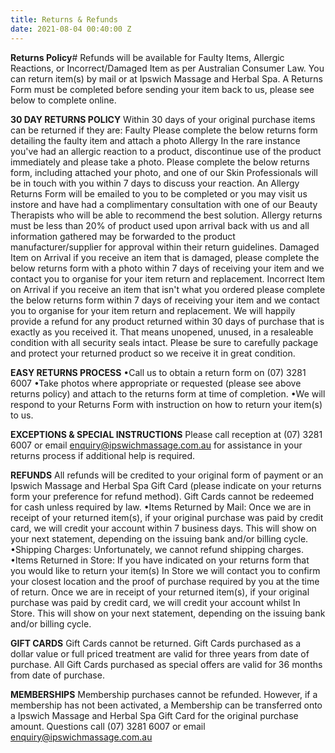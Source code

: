 ```yaml
---
title: Returns & Refunds
date: 2021-08-04 00:40:00 Z
---
```


**Returns Policy**# 
Refunds will be available for Faulty Items, Allergic Reactions, or Incorrect/Damaged Item as per Australian Consumer Law. You can return item(s) by mail or at Ipswich Massage and Herbal Spa. A Returns Form must be completed before sending your item back to us, please see below to complete online.

**30 DAY RETURNS POLICY**
Within 30 days of your original purchase items can be returned if they are:
Faulty
Please complete the below returns form detailing the faulty item and attach a photo
Allergy
In the rare instance you've had an allergic reaction to a product, discontinue use of the product immediately and please take a photo. Please complete the below returns form, including attached your photo, and one of our Skin Professionals will be in touch with you within 7 days to discuss your reaction. An Allergy Returns Form will be emailed to you to be completed or you may visit us instore and have had a complimentary consultation with one of our Beauty Therapists who will be able to recommend the best solution. Allergy returns must be less than 20% of product used upon arrival back with us and all information gathered may be forwarded to the product manufacturer/supplier for approval within their return guidelines.
Damaged Item on Arrival
if you receive an item that is damaged, please complete the below returns form with a photo within 7 days of receiving your item and we contact you to organise for your item return and replacement.
Incorrect Item on Arrival
if you receive an item that isn't what you ordered please complete the below returns form within 7 days of receiving your item and we contact you to organise for your item return and replacement. We will happily provide a refund for any product returned within 30 days of purchase that is exactly as you received it. That means unopened, unused, in a resaleable condition with all security seals intact. Please be sure to carefully package and protect your returned product so we receive it in great condition.


**EASY RETURNS PROCESS**
•Call us to obtain a return form on (07) 3281 6007
•Take photos where appropriate or requested (please see above returns policy) and attach to the returns form at time of completion.
•We will respond to your Returns Form with instruction on how to return your item(s) to us.

**EXCEPTIONS & SPECIAL INSTRUCTIONS**
Please call reception at (07) 3281 6007 or email enquiry@ipswichmassage.com.au for assistance in your returns process if additional help is required.

**REFUNDS**
All refunds will be credited to your original form of payment or an Ipswich Massage and Herbal Spa Gift Card (please indicate on your returns form your preference for refund method). Gift Cards cannot be redeemed for cash unless required by law.
•Items Returned by Mail: Once we are in receipt of your returned item(s), if your original purchase was paid by credit card, we will credit your account within 7 business days. This will show on your next statement, depending on the issuing bank and/or billing cycle.
•Shipping Charges: Unfortunately, we cannot refund shipping charges.
•Items Returned in Store: If you have indicated on your returns form that you would like to return your item(s) In Store we will contact you to confirm your closest location and the proof of purchase required by you at the time of return. Once we are in receipt of your returned item(s), if your original purchase was paid by credit card, we will credit your account whilst In Store. This will show on your next statement, depending on the issuing bank and/or billing cycle.

**GIFT CARDS**
Gift Cards cannot be returned. Gift Cards purchased as a dollar value or full priced treatment are valid for three years from date of purchase. All Gift Cards purchased as special offers are valid for 36 months from date of purchase.

**MEMBERSHIPS**
Membership purchases cannot be refunded. However, if a membership has not been activated, a Membership can be transferred onto a Ipswich Massage and Herbal Spa Gift Card for the original purchase amount.
Questions call (07) 3281 6007 or email enquiry@ipswichmassage.com.au

